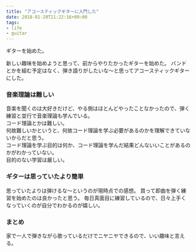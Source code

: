 ```yaml
---
title: "アコースティックギターに入門した"
date: 2018-01-20T21:22:16+09:00
tags:
- life
- guitar
---
```


ギターを始めた。

<!--more-->

新しい趣味を始めようと思って、前からやりたかったギターを始めた。
バンドとかを組む予定はなく、弾き語りがしたいな〜と思ってアコースティックギターにした。

### 音楽理論は難しい

音楽を聞くのは大好きだけど、やる側はほとんどやったことなかったので、弾く練習と並行で音楽理論も学んでいる。  
コード理論とかは難しい。  
何故難しいかというと、何故コード理論を学ぶ必要があるのかを理解できていないからだと思う。  
コード理論を学ぶ目的は何か、コード理論を学んだ結果どんないいことがあるのかがわかっていない。  
目的のない学習は厳しい。

### ギターは思っていたより簡単

思っていたよりは弾けるな〜というのが現時点での感想。
買って即曲を弾く練習を始めたのは良かったと思う。
毎日真面目に練習しているので、日々上手くなっていくのが自分でわかるのが嬉しい。

### まとめ
家で一人で弾きながら歌っているだけでニヤニヤできるので、いい趣味と言える。
